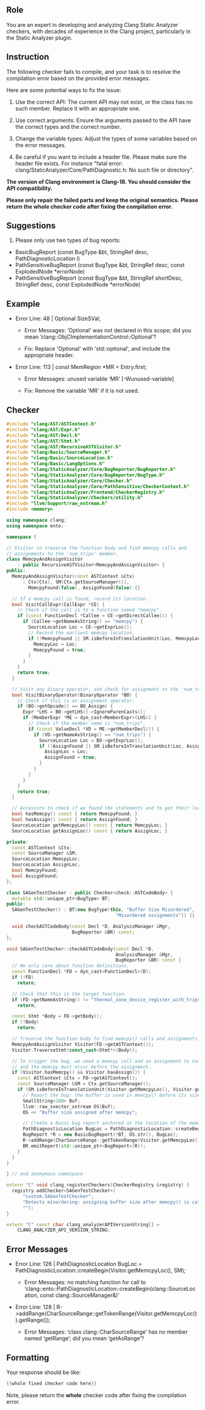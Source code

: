 ## Role

You are an expert in developing and analyzing Clang Static Analyzer checkers, with decades of experience in the Clang project, particularly in the Static Analyzer plugin.

## Instruction

The following checker fails to compile, and your task is to resolve the compilation error based on the provided error messages.

Here are some potential ways to fix the issue:

1. Use the correct API: The current API may not exist, or the class has no such member. Replace it with an appropriate one.

2. Use correct arguments: Ensure the arguments passed to the API have the correct types and the correct number.

3. Change the variable types: Adjust the types of some variables based on the error messages.

4. Be careful if you want to include a header file. Please make sure the header file exists. For instance "fatal error: clang/StaticAnalyzer/Core/PathDiagnostic.h: No such file or directory".

**The version of Clang environment is Clang-18. You should consider the API compatibility.**

**Please only repair the failed parts and keep the original semantics.**
**Please return the whole checker code after fixing the compilation error.**

## Suggestions

1. Please only use two types of bug reports:
  - BasicBugReport (const BugType &bt, StringRef desc, PathDiagnosticLocation l)
  - PathSensitiveBugReport (const BugType &bt, StringRef desc, const ExplodedNode *errorNode)
  - PathSensitiveBugReport (const BugType &bt, StringRef shortDesc, StringRef desc, const ExplodedNode *errorNode)

## Example

- Error Line: 48 |   Optional<DefinedOrUnknownSVal> SizeSVal; 

  - Error Messages: ‘Optional’ was not declared in this scope; did you mean ‘clang::ObjCImplementationControl::Optional’? 

  - Fix: Replace 'Optional<DefinedOrUnknownSVal>' with 'std::optional<DefinedOrUnknownSVal>', and include the appropriate header. 

- Error Line: 113 |     const MemRegion *MR = Entry.first;

    - Error Messages: unused variable ‘MR’ [-Wunused-variable]

    - Fix: Remove the variable 'MR' if it is not used.

## Checker

```cpp
#include "clang/AST/ASTContext.h"
#include "clang/AST/Expr.h"
#include "clang/AST/Decl.h"
#include "clang/AST/Stmt.h"
#include "clang/AST/RecursiveASTVisitor.h"
#include "clang/Basic/SourceManager.h"
#include "clang/Basic/SourceLocation.h"
#include "clang/Basic/LangOptions.h"
#include "clang/StaticAnalyzer/Core/BugReporter/BugReporter.h"
#include "clang/StaticAnalyzer/Core/BugReporter/BugType.h"
#include "clang/StaticAnalyzer/Core/Checker.h"
#include "clang/StaticAnalyzer/Core/PathSensitive/CheckerContext.h"
#include "clang/StaticAnalyzer/Frontend/CheckerRegistry.h"
#include "clang/StaticAnalyzer/Checkers/utility.h"
#include "llvm/Support/raw_ostream.h"
#include <memory>

using namespace clang;
using namespace ento;

namespace {

// Visitor to traverse the function body and find memcpy calls and 
// assignments to the 'num_trips' member.
class MemcpyAndAssignVisitor
    : public RecursiveASTVisitor<MemcpyAndAssignVisitor> {
public:
  MemcpyAndAssignVisitor(const ASTContext &Ctx)
      : Ctx(Ctx), SM(Ctx.getSourceManager()),
        MemcpyFound(false), AssignFound(false) {}

  // If a memcpy call is found, record its location.
  bool VisitCallExpr(CallExpr *CE) {
    // Check if the call is to a function named "memcpy".
    if (const FunctionDecl *Callee = CE->getDirectCallee()) {
      if (Callee->getNameAsString() == "memcpy") {
        SourceLocation Loc = CE->getExprLoc();
        // Record the earliest memcpy location.
        if (!MemcpyFound || SM.isBeforeInTranslationUnit(Loc, MemcpyLoc)) {
          MemcpyLoc = Loc;
          MemcpyFound = true;
        }
      }
    }
    return true;
  }

  // Visit any binary operator, and check for assignment to the 'num_trips' field.
  bool VisitBinaryOperator(BinaryOperator *BO) {
    // Check if this is an assignment operator.
    if (BO->getOpcode() == BO_Assign) {
      Expr *LHS = BO->getLHS()->IgnoreParenCasts();
      if (MemberExpr *ME = dyn_cast<MemberExpr>(LHS)) {
        // Check if the member name is "num_trips".
        if (const ValueDecl *VD = ME->getMemberDecl()) {
          if (VD->getNameAsString() == "num_trips") {
            SourceLocation Loc = BO->getExprLoc();
            if (!AssignFound || SM.isBeforeInTranslationUnit(Loc, AssignLoc)) {
              AssignLoc = Loc;
              AssignFound = true;
            }
          }
        }
      }
    }
    return true;
  }

  // Accessors to check if we found the statements and to get their locations.
  bool hasMemcpy() const { return MemcpyFound; }
  bool hasAssign() const { return AssignFound; }
  SourceLocation getMemcpyLoc() const { return MemcpyLoc; }
  SourceLocation getAssignLoc() const { return AssignLoc; }

private:
  const ASTContext &Ctx;
  const SourceManager &SM;
  SourceLocation MemcpyLoc;
  SourceLocation AssignLoc;
  bool MemcpyFound;
  bool AssignFound;
};

class SAGenTestChecker : public Checker<check::ASTCodeBody> {
  mutable std::unique_ptr<BugType> BT;
public:
  SAGenTestChecker() : BT(new BugType(this, "Buffer Size Misordered",
                                        "Misordered assignments")) {}

  void checkASTCodeBody(const Decl *D, AnalysisManager &Mgr,
                        BugReporter &BR) const;
};

void SAGenTestChecker::checkASTCodeBody(const Decl *D,
                                        AnalysisManager &Mgr,
                                        BugReporter &BR) const {
  // We only care about function definitions.
  const FunctionDecl *FD = dyn_cast<FunctionDecl>(D);
  if (!FD)
    return;

  // Check that this is the target function.
  if (FD->getNameAsString() != "thermal_zone_device_register_with_trips")
    return;

  const Stmt *Body = FD->getBody();
  if (!Body)
    return;

  // Traverse the function body to find memcpy() calls and assignments to num_trips.
  MemcpyAndAssignVisitor Visitor(FD->getASTContext());
  Visitor.TraverseStmt(const_cast<Stmt*>(Body));

  // To trigger the bug, we need a memcpy call and an assignment to num_trips,
  // and the memcpy must occur before the assignment.
  if (Visitor.hasMemcpy() && Visitor.hasAssign()) {
    const ASTContext &Ctx = FD->getASTContext();
    const SourceManager &SM = Ctx.getSourceManager();
    if (SM.isBeforeInTranslationUnit(Visitor.getMemcpyLoc(), Visitor.getAssignLoc())) {
      // Report the bug: the buffer is used in memcpy() before its size is assigned.
      SmallString<100> Buf;
      llvm::raw_svector_ostream OS(Buf);
      OS << "Buffer size assigned after memcpy";

      // Create a Basic bug report anchored at the location of the memcpy call.
      PathDiagnosticLocation BugLoc = PathDiagnosticLocation::createBegin(Visitor.getMemcpyLoc(), SM);
      BugReport *R = new BasicBugReport(*BT, OS.str(), BugLoc);
      R->addRange(CharSourceRange::getTokenRange(Visitor.getMemcpyLoc()).getRange());
      BR.emitReport(std::unique_ptr<BugReport>(R));
    }
  }
}

} // end anonymous namespace

extern "C" void clang_registerCheckers(CheckerRegistry &registry) {
  registry.addChecker<SAGenTestChecker>(
      "custom.SAGenTestChecker",
      "Detects misordering: assigning buffer size after memcpy() is called",
      "");
}

extern "C" const char clang_analyzerAPIVersionString[] =
    CLANG_ANALYZER_API_VERSION_STRING;

```

## Error Messages 

- Error Line: 126 |       PathDiagnosticLocation BugLoc = PathDiagnosticLocation::createBegin(Visitor.getMemcpyLoc(), SM);

	- Error Messages: no matching function for call to ‘clang::ento::PathDiagnosticLocation::createBegin(clang::SourceLocation, const clang::SourceManager&)’

- Error Line: 128 |       R->addRange(CharSourceRange::getTokenRange(Visitor.getMemcpyLoc()).getRange());

	- Error Messages: ‘class clang::CharSourceRange’ has no member named ‘getRange’; did you mean ‘getAsRange’?



## Formatting 

Your response should be like: 

```cpp
{{whole fixed checker code here}}
```

Note, please return the **whole** checker code after fixing the compilation error.